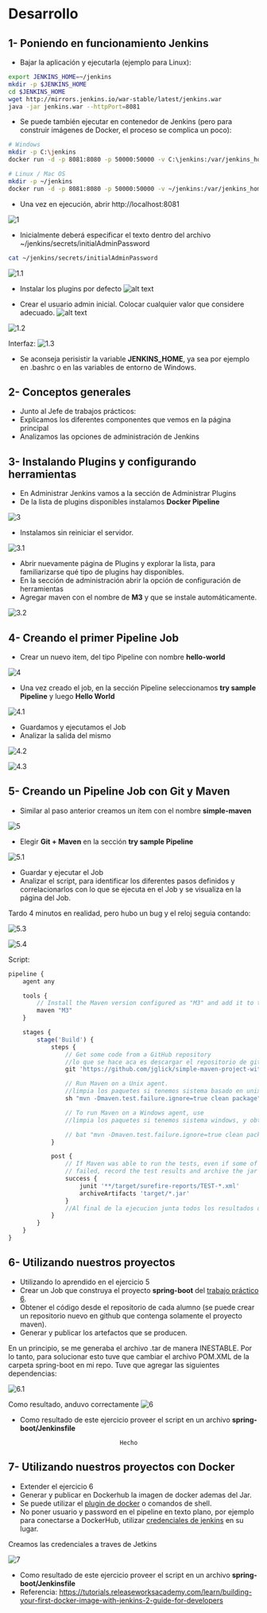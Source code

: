 # Desarrollo

## 1- Poniendo en funcionamiento Jenkins
  - Bajar la aplicación y ejecutarla (ejemplo para Linux):
```bash
export JENKINS_HOME=~/jenkins
mkdir -p $JENKINS_HOME
cd $JENKINS_HOME
wget http://mirrors.jenkins.io/war-stable/latest/jenkins.war
java -jar jenkins.war --httpPort=8081
```
  - Se puede también ejecutar en contenedor de Jenkins (pero para construir imágenes de Docker, el proceso se complica un poco):

```bash
# Windows
mkdir -p C:\jenkins
docker run -d -p 8081:8080 -p 50000:50000 -v C:\jenkins:/var/jenkins_home jenkins/jenkins:lts
```

```bash
# Linux / Mac OS
mkdir -p ~/jenkins
docker run -d -p 8081:8080 -p 50000:50000 -v ~/jenkins:/var/jenkins_home jenkins/jenkins:lts
```
  - Una vez en ejecución, abrir http://localhost:8081

![1](/TP7/img/1.png)

  - Inicialmente deberá especificar el texto dentro del archivo ~/jenkins/secrets/initialAdminPassword
```bash
cat ~/jenkins/secrets/initialAdminPassword
```

![1.1](/TP7/img/1.1.png)

  - Instalar los plugins por defecto
![alt text][imagen]

[imagen]:  jenkins-plugins.png  
  - Crear el usuario admin inicial. Colocar cualquier valor que considere adecuado.
![alt text][imagen1]


![1.2](/TP7/img/1.2.png)

Interfaz:
![1.3](/TP7/img/1.3.png)


[imagen1]:  jenkins-admin.png    

 - Se aconseja perisistir la variable **JENKINS_HOME**, ya sea por ejemplo en .bashrc o en las variables de entorno de Windows.
## 2- Conceptos generales
  - Junto al Jefe de trabajos prácticos:
  - Explicamos los diferentes componentes que vemos en la página principal
  - Analizamos las opciones de administración de Jenkins

## 3- Instalando Plugins y configurando herramientas
  - En Administrar Jenkins vamos a la sección de Administrar Plugins
  - De la lista de plugins disponibles instalamos **Docker Pipeline**

  ![3](/TP7/img/3.png)

  - Instalamos sin reiniciar el servidor.

  ![3.1](/TP7/img/3.1.png)

  - Abrir nuevamente página de Plugins y explorar la lista, para familiarizarse qué tipo de plugins hay disponibles.
  - En la sección de administración abrir la opción de configuración de herramientas
  - Agregar maven con el nombre de **M3** y que se instale automáticamente.

  ![3.2](/TP7/img/3.2.png)

## 4- Creando el primer Pipeline Job
  - Crear un nuevo item, del tipo Pipeline con nombre **hello-world**

  ![4](/TP7/img/4.png)

  - Una vez creado el job, en la sección Pipeline seleccionamos **try sample Pipeline** y luego **Hello World**

  ![4.1](/TP7/img/4.1.png)
  - Guardamos y ejecutamos el Job
  - Analizar la salida del mismo

  ![4.2](/TP7/img/4.2.png)

  ![4.3](/TP7/img/4.3.png)

## 5- Creando un Pipeline Job con Git y Maven
  - Similar al paso anterior creamos un ítem con el nombre **simple-maven**

  ![5](/TP7/img/5.png)

  - Elegir **Git + Maven** en la sección **try sample Pipeline**

  ![5.1](/TP7/img/5.1.png)

  - Guardar y ejecutar el Job
  - Analizar el script, para identificar los diferentes pasos definidos y correlacionarlos con lo que se ejecuta en el Job y se visualiza en la página del Job.

Tardo 4 minutos en realidad, pero hubo un bug y el reloj seguia contando:

  ![5.3](/TP7/img/5.3.png)

  ![5.4](/tp7/img/5.4.png)

Script:

```javascript
pipeline {
    agent any

    tools {
        // Install the Maven version configured as "M3" and add it to the path.
        maven "M3"
    }

    stages {
        stage('Build') {
            steps {
                // Get some code from a GitHub repository
                //lo que se hace aca es descargar el repositorio de git
                git 'https://github.com/jglick/simple-maven-project-with-tests.git'

                // Run Maven on a Unix agent.
                //limpia los paquetes si tenemos sistema basado en unix, y obtenemos un .jar
                sh "mvn -Dmaven.test.failure.ignore=true clean package"

                // To run Maven on a Windows agent, use
                //limpia los paquetes si tenemos sistema windows, y obtenemos un .jar

                // bat "mvn -Dmaven.test.failure.ignore=true clean package"
            }

            post {
                // If Maven was able to run the tests, even if some of the test
                // failed, record the test results and archive the jar file.
                success {
                    junit '**/target/surefire-reports/TEST-*.xml'
                    archiveArtifacts 'target/*.jar'
                }
                //Al final de la ejecucion junta todos los resultados de los test cases que se generan como parte de la ejecucion de ese clean package, usando el plugin Junit. El archiveArtifacts guarda todo lo que se genera en la carpeta target.
            }
        }
    }
}
```

## 6- Utilizando nuestros proyectos
  - Utilizando lo aprendido en el ejercicio 5
  - Crear un Job que construya el proyecto **spring-boot** del [trabajo práctico 6](06-construccion-imagenes-docker.md).
  - Obtener el código desde el repositorio de cada alumno (se puede crear un repositorio nuevo en github que contenga solamente el proyecto maven).
  - Generar y publicar los artefactos que se producen.

En un principio, se me generaba el archivo .tar de manera INESTABLE. Por lo tanto, para solucionar esto tuve que cambiar el archivo POM.XML de la carpeta spring-boot en mi repo. Tuve que agregar las siguientes dependencias:

![6.1](/TP7/img/6.1.png)

Como resultado, anduvo correctamente
  ![6](/TP7/img/6.png)
  - Como resultado de este ejercicio proveer el script en un archivo **spring-boot/Jenkinsfile**
 
                                    Hecho


## 7- Utilizando nuestros proyectos con Docker
  - Extender el ejercicio 6
  - Generar y publicar en Dockerhub la imagen de docker ademas del Jar.
  - Se puede utilizar el [plugin de docker](https://docs.cloudbees.com/docs/admin-resources/latest/plugins/docker-workflow) o comandos de shell.
  - No poner usuario y password en el pipeline en texto plano, por ejemplo para conectarse a DockerHub, utilizar [credenciales de jenkins](https://github.com/jenkinsci/credentials-plugin/blob/master/docs/user.adoc) en su lugar.

Creamos las credenciales a traves de Jetkins

![7](/TP7/img/7.png)

  - Como resultado de este ejercicio proveer el script en un archivo **spring-boot/Jenkinsfile**
  - Referencia: https://tutorials.releaseworksacademy.com/learn/building-your-first-docker-image-with-jenkins-2-guide-for-developers